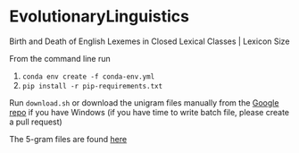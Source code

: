 # EvolutionaryLinguistics
Birth and Death of English Lexemes in Closed Lexical Classes | Lexicon Size

From the command line run
1. `conda env create -f conda-env.yml`
2. `pip install -r pip-requirements.txt`

Run `download.sh`
or download the unigram files manually from the [Google repo](http://storage.googleapis.com/books/ngrams/books/20200217/eng/eng-1-ngrams_exports.html) if you have Windows (if you have time to write batch file, please create a pull request)

The 5-gram files are found [here](http://storage.googleapis.com/books/ngrams/books/20200217/eng/eng-5-ngrams_exports.html)